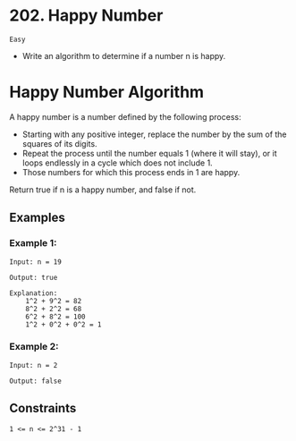 # 202. Happy Number
`Easy`
     
   - Write an algorithm to determine if a number n is happy.

# Happy Number Algorithm

A happy number is a number defined by the following process:
- Starting with any positive integer, replace the number by the sum of the squares of its digits.
- Repeat the process until the number equals 1 (where it will stay), or it loops endlessly in a cycle which does not include 1.
- Those numbers for which this process ends in 1 are happy.

Return true if n is a happy number, and false if not.

## Examples

### Example 1:

`Input: n = 19`

`Output: true`
```
Explanation:
    1^2 + 9^2 = 82
    8^2 + 2^2 = 68
    6^2 + 8^2 = 100
    1^2 + 0^2 + 0^2 = 1
```
### Example 2:

`Input: n = 2`

`Output: false`

## Constraints
`1 <= n <= 2^31 - 1`